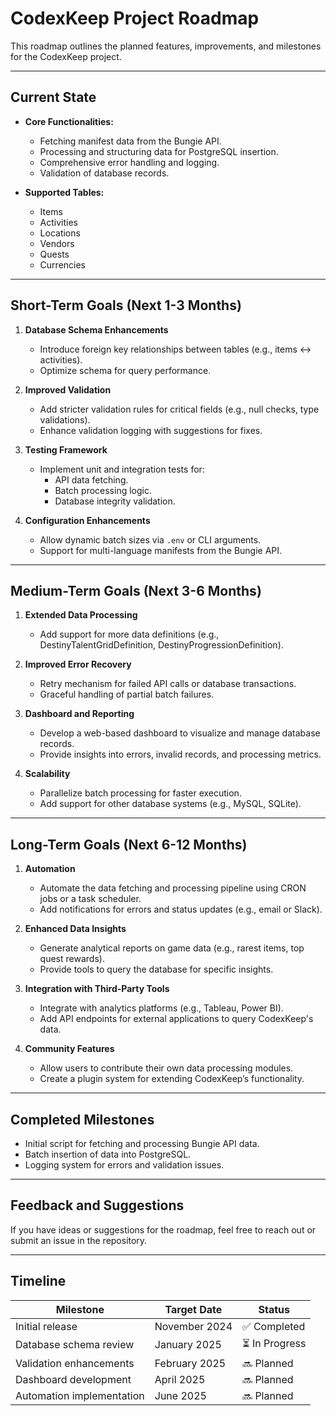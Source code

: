 # CodexKeep Project Roadmap

This roadmap outlines the planned features, improvements, and milestones for the CodexKeep project.

---

## **Current State**

- **Core Functionalities:**
  - Fetching manifest data from the Bungie API.
  - Processing and structuring data for PostgreSQL insertion.
  - Comprehensive error handling and logging.
  - Validation of database records.

- **Supported Tables:**
  - Items
  - Activities
  - Locations
  - Vendors
  - Quests
  - Currencies

---

## **Short-Term Goals (Next 1-3 Months)**

1. **Database Schema Enhancements**
   - Introduce foreign key relationships between tables (e.g., items ↔ activities).
   - Optimize schema for query performance.

2. **Improved Validation**
   - Add stricter validation rules for critical fields (e.g., null checks, type validations).
   - Enhance validation logging with suggestions for fixes.

3. **Testing Framework**
   - Implement unit and integration tests for:
     - API data fetching.
     - Batch processing logic.
     - Database integrity validation.

4. **Configuration Enhancements**
   - Allow dynamic batch sizes via `.env` or CLI arguments.
   - Support for multi-language manifests from the Bungie API.

---

## **Medium-Term Goals (Next 3-6 Months)**

1. **Extended Data Processing**
   - Add support for more data definitions (e.g., DestinyTalentGridDefinition, DestinyProgressionDefinition).

2. **Improved Error Recovery**
   - Retry mechanism for failed API calls or database transactions.
   - Graceful handling of partial batch failures.

3. **Dashboard and Reporting**
   - Develop a web-based dashboard to visualize and manage database records.
   - Provide insights into errors, invalid records, and processing metrics.

4. **Scalability**
   - Parallelize batch processing for faster execution.
   - Add support for other database systems (e.g., MySQL, SQLite).

---

## **Long-Term Goals (Next 6-12 Months)**

1. **Automation**
   - Automate the data fetching and processing pipeline using CRON jobs or a task scheduler.
   - Add notifications for errors and status updates (e.g., email or Slack).

2. **Enhanced Data Insights**
   - Generate analytical reports on game data (e.g., rarest items, top quest rewards).
   - Provide tools to query the database for specific insights.

3. **Integration with Third-Party Tools**
   - Integrate with analytics platforms (e.g., Tableau, Power BI).
   - Add API endpoints for external applications to query CodexKeep's data.

4. **Community Features**
   - Allow users to contribute their own data processing modules.
   - Create a plugin system for extending CodexKeep’s functionality.

---

## **Completed Milestones**

- Initial script for fetching and processing Bungie API data.
- Batch insertion of data into PostgreSQL.
- Logging system for errors and validation issues.

---

## **Feedback and Suggestions**

If you have ideas or suggestions for the roadmap, feel free to reach out or submit an issue in the repository.

---

## **Timeline**

| Milestone                 | Target Date   | Status        |
| ------------------------- | ------------- | ------------- |
| Initial release           | November 2024 | ✅ Completed   |
| Database schema review    | January 2025  | ⏳ In Progress |
| Validation enhancements   | February 2025 | 🔜 Planned     |
| Dashboard development     | April 2025    | 🔜 Planned     |
| Automation implementation | June 2025     | 🔜 Planned     |
